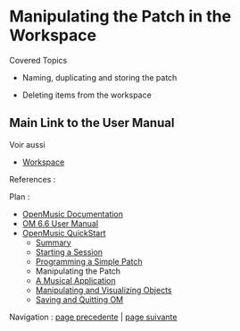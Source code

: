 # Manipulating the Patch in the Workspace

Covered Topics

  * Naming, duplicating and storing the patch

  * Deleting items from the workspace

## Main Link to the User Manual

Voir aussi

  * [Workspace](Workspace)

References :

Plan :

  * [OpenMusic Documentation](OM-Documentation)
  * [OM 6.6 User Manual](OM-User-Manual)
  * [OpenMusic QuickStart](QuickStart-Chapters)
    * [Summary](Intro_1)
    * [Starting a Session](1_StartSession)
    * [Programming a Simple Patch](2_progpatch)
    * Manipulating the Patch
    * [A Musical Application](4_MusicalAp)
    * [Manipulating and Visualizing Objects](5_CompletEdition)
    * [Saving and Quitting OM](6_Quit)

Navigation : [page precedente](2_progpatch "page précédente\(Programming
a Simple Patch\)") | [page suivante](4_MusicalAp "page suivante\(A
Musical Application\)")

